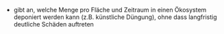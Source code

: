 - gibt an, welche Menge pro Fläche und Zeitraum in einen Ökosystem deponiert werden kann (z.B. künstliche Düngung), ohne dass langfristig deutliche Schäden auftreten